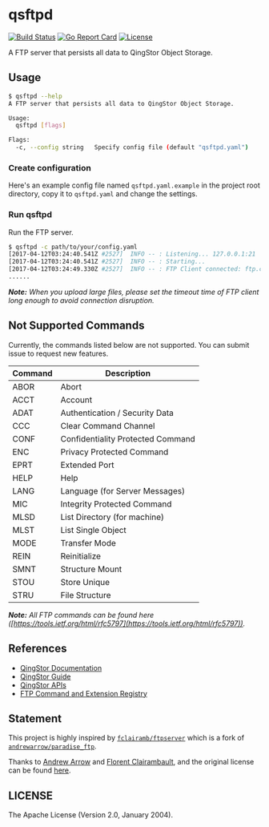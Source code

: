 # qsftpd

[![Build Status](https://travis-ci.org/yunify/qsftpd.svg?branch=master)](https://travis-ci.org/yunify/qsftpd)
[![Go Report Card](https://goreportcard.com/badge/github.com/yunify/qsftpd)](https://goreportcard.com/report/github.com/yunify/qsftpd)
[![License](http://img.shields.io/badge/license-apache%20v2-blue.svg)](https://github.com/yunify/qsftpd/blob/master/LICENSE)

A FTP server that persists all data to QingStor Object Storage.

## Usage

``` bash
$ qsftpd --help
A FTP server that persists all data to QingStor Object Storage.

Usage:
  qsftpd [flags]

Flags:
  -c, --config string   Specify config file (default "qsftpd.yaml")
```

### Create configuration

Here's an example config file named `qsftpd.yaml.example` in the project root directory, copy it to `qsftpd.yaml` and change the settings.

### Run qsftpd

Run the FTP server.

``` bash
$ qsftpd -c path/to/your/config.yaml
[2017-04-12T03:24:40.541Z #2527]  INFO -- : Listening... 127.0.0.1:21
[2017-04-12T03:24:40.541Z #2527]  INFO -- : Starting...
[2017-04-12T03:24:49.330Z #2527]  INFO -- : FTP Client connected: ftp.connected, id: 76e209d6a89448279e947a7babe0097d, RemoteAddr: 127.0.0.1:51788, Total: 1
......
```

___Note:__ When you upload large files, please set the timeout time of FTP client long enough to avoid connection disruption._

## Not Supported Commands

Currently, the commands listed below are not supported. You can submit issue to request new features.

| Command |           Description             |
|---------|-----------------------------------|
|  ABOR   | Abort                             |
|  ACCT   | Account                           |
|  ADAT   | Authentication / Security Data    |
|  CCC    | Clear Command Channel             |
|  CONF   | Confidentiality Protected Command |
|  ENC    | Privacy Protected Command         |
|  EPRT   | Extended Port                     |
|  HELP   | Help                              |
|  LANG   | Language (for Server Messages)    |
|  MIC    | Integrity Protected Command       |
|  MLSD   | List Directory (for machine)      |
|  MLST   | List Single Object                |
|  MODE   | Transfer Mode                     |
|  REIN   | Reinitialize                      |
|  SMNT   | Structure Mount                   |
|  STOU   | Store Unique                      |
|  STRU   | File Structure                    |

___Note:__ All FTP commands can be found here ([https://tools.ietf.org/html/rfc5797](https://tools.ietf.org/html/rfc5797))._

## References

- [QingStor Documentation](https://docs.qingcloud.com/qingstor/index.html)
- [QingStor Guide](https://docs.qingcloud.com/qingstor/guide/index.html)
- [QingStor APIs](https://docs.qingcloud.com/qingstor/api/index.html)
- [FTP Command and Extension Registry](https://tools.ietf.org/html/rfc5797)

## Statement

This project is highly inspired by [`fclairamb/ftpserver`](https://github.com/fclairamb/ftpserver) which is a fork of [`andrewarrow/paradise_ftp`](https://github.com/andrewarrow/paradise_ftp).

Thanks to [Andrew Arrow](andrew@0x7a69.com) and [Florent Clairambault](florent@clairambault.fr), and the original license can be found [here](./license.txt).

## LICENSE

The Apache License (Version 2.0, January 2004).

